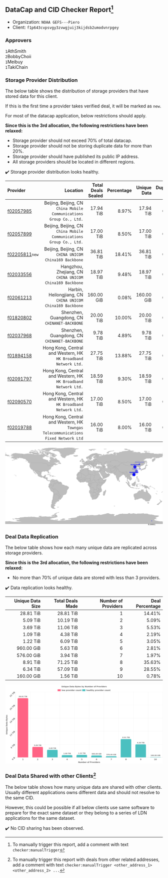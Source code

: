 ## DataCap and CID Checker Report[^1]
 - Organization: `NOAA GEFS---Piero`
 - Client: `f1p643cvpsvgy3zvwgjuij3kijdsb2umodvnrpgey`
### Approvers
`1`AthSmith<br/>`2`BobbyChoii<br/>`1`Meibuy<br/>`1`TakiChain

### Storage Provider Distribution
The below table shows the distribution of storage providers that have stored data for this client.

If this is the first time a provider takes verified deal, it will be marked as `new`.

For most of the datacap application, below restrictions should apply.

**Since this is the 3rd allocation, the following restrictions have been relaxed:**
 - Storage provider should not exceed 70% of total datacap.
 - Storage provider should not be storing duplicate data for more than 20%.
 - Storage provider should have published its public IP address.
 - All storage providers should be located in different regions.

✔️ Storage provider distribution looks healthy.

| Provider                                                    |                                                                              Location | Total Deals Sealed | Percentage | Unique Data | Duplicate Deals |
| :---------------------------------------------------------- | ------------------------------------------------------------------------------------: | -----------------: | ---------: | ----------: | --------------: |
| [f02057985](https://filfox.info/en/address/f02057985)       |                Beijing, Beijing, CN<br/>`China Mobile Communications Group Co., Ltd.` |          17.94 TiB |      8.97% |   17.94 TiB |           0.00% |
| [f02057899](https://filfox.info/en/address/f02057899)       |                Beijing, Beijing, CN<br/>`China Mobile Communications Group Co., Ltd.` |          17.00 TiB |      8.50% |   17.00 TiB |           0.00% |
| [f02205811](https://filfox.info/en/address/f02205811)`new`  |                             Beijing, Beijing, CN<br/>`CHINA UNICOM China169 Backbone` |          36.81 TiB |     18.41% |   36.81 TiB |           0.00% |
| [f02033556](https://filfox.info/en/address/f02033556)       |                           Hangzhou, Zhejiang, CN<br/>`CHINA UNICOM China169 Backbone` |          18.97 TiB |      9.48% |   18.97 TiB |           0.00% |
| [f02061213](https://filfox.info/en/address/f02061213)       |                         Harbin, Heilongjiang, CN<br/>`CHINA UNICOM China169 Backbone` |         160.00 GiB |      0.08% |  160.00 GiB |           0.00% |
| [f01820802](https://filfox.info/en/address/f01820802)       |                                       Shenzhen, Guangdong, CN<br/>`CHINANET-BACKBONE` |          20.00 TiB |     10.00% |   20.00 TiB |           0.00% |
| [f02037968](https://filfox.info/en/address/f02037968)       |                                       Shenzhen, Guangdong, CN<br/>`CHINANET-BACKBONE` |           9.78 TiB |      4.89% |    9.78 TiB |           0.00% |
| [f01894158](https://filfox.info/en/address/f01894158)       |                    Hong Kong, Central and Western, HK<br/>`HK Broadband Network Ltd.` |          27.75 TiB |     13.88% |   27.75 TiB |           0.00% |
| [f02091797](https://filfox.info/en/address/f02091797)       |                    Hong Kong, Central and Western, HK<br/>`HK Broadband Network Ltd.` |          18.59 TiB |      9.30% |   18.59 TiB |           0.00% |
| [f02090570](https://filfox.info/en/address/f02090570)       |                    Hong Kong, Central and Western, HK<br/>`HK Broadband Network Ltd.` |          17.00 TiB |      8.50% |   17.00 TiB |           0.00% |
| [f02019788](https://filfox.info/en/address/f02019788)       | Hong Kong, Central and Western, HK<br/>`Towngas Telecommunications Fixed Network Ltd` |          16.00 TiB |      8.00% |   16.00 TiB |           0.00% |

<img src="https://raw.githubusercontent.com/data-preservation-programs/filplus-checker-assets/main/filecoin-project/filecoin-plus-large-datasets/issues/1338/1691048577711.png"/>

### Deal Data Replication
The below table shows how each many unique data are replicated across storage providers.


**Since this is the 3rd allocation, the following restrictions have been relaxed:**
- No more than 70% of unique data are stored with less than 3 providers.

✔️ Data replication looks healthy.

| Unique Data Size | Total Deals Made | Number of Providers | Deal Percentage |
| ---------------: | ---------------: | ------------------: | --------------: |
|        28.81 TiB |        28.81 TiB |                   1 |          14.41% |
|         5.09 TiB |        10.19 TiB |                   2 |           5.09% |
|         3.69 TiB |        11.06 TiB |                   3 |           5.53% |
|         1.09 TiB |         4.38 TiB |                   4 |           2.19% |
|         1.22 TiB |         6.09 TiB |                   5 |           3.05% |
|       960.00 GiB |         5.63 TiB |                   6 |           2.81% |
|       576.00 GiB |         3.94 TiB |                   7 |           1.97% |
|         8.91 TiB |        71.25 TiB |                   8 |          35.63% |
|         6.34 TiB |        57.09 TiB |                   9 |          28.55% |
|       160.00 GiB |         1.56 TiB |                  10 |           0.78% |

<img src="https://raw.githubusercontent.com/data-preservation-programs/filplus-checker-assets/main/filecoin-project/filecoin-plus-large-datasets/issues/1338/1691048578357.png"/>

### Deal Data Shared with other Clients[^3]
The below table shows how many unique data are shared with other clients.
Usually different applications owns different data and should not resolve to the same CID.

However, this could be possible if all below clients use same software to prepare for the exact same dataset or they belong to a series of LDN applications for the same dataset.

✔️ No CID sharing has been observed.

[^1]: To manually trigger this report, add a comment with text `checker:manualTrigger`

[^2]: Deals from those addresses are combined into this report as they are specified with `checker:manualTrigger`

[^3]: To manually trigger this report with deals from other related addresses, add a comment with text `checker:manualTrigger <other_address_1> <other_address_2> ...`
